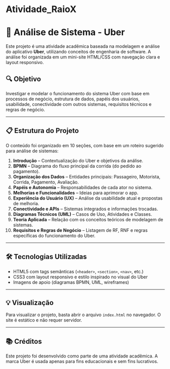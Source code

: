 # Atividade_RaioX

# 🚗 Análise de Sistema - Uber

Este projeto é uma atividade acadêmica baseada na modelagem e análise do aplicativo **Uber**, utilizando conceitos de engenharia de software. A análise foi organizada em um mini-site HTML/CSS com navegação clara e layout responsivo.

## 🔍 Objetivo

Investigar e modelar o funcionamento do sistema Uber com base em processos de negócio, estrutura de dados, papéis dos usuários, usabilidade, conectividade com outros sistemas, requisitos técnicos e regras de negócio.

---

## 📋 Estrutura do Projeto

O conteúdo foi organizado em 10 seções, com base em um roteiro sugerido para análise de sistemas:

1. **Introdução** – Contextualização do Uber e objetivos da análise.
2. **BPMN** – Diagrama do fluxo principal da corrida (do pedido ao pagamento).
3. **Organização dos Dados** – Entidades principais: Passageiro, Motorista, Corrida, Pagamento, Avaliação.
4. **Papéis e Autonomia** – Responsabilidades de cada ator no sistema.
5. **Melhorias e Funcionalidades** – Ideias para aprimorar o app.
6. **Experiência do Usuário (UX)** – Análise da usabilidade atual e propostas de melhoria.
7. **Conectividade e APIs** – Sistemas integrados e informações trocadas.
8. **Diagramas Técnicos (UML)** – Casos de Uso, Atividades e Classes.
9. **Teoria Aplicada** – Relação com os conceitos teóricos de modelagem de sistemas.
10. **Requisitos e Regras de Negócio** – Listagem de RF, RNF e regras específicas do funcionamento do Uber.

---

## 🛠️ Tecnologias Utilizadas

- HTML5 com tags semânticas (`<header>`, `<section>`, `<nav>`, etc.)
- CSS3 com layout responsivo e estilo inspirado no visual do Uber
- Imagens de apoio (diagramas BPMN, UML, wireframes)

---

## 💡 Visualização

Para visualizar o projeto, basta abrir o arquivo `index.html` no navegador. O site é estático e não requer servidor.

---

## 📚 Créditos

Este projeto foi desenvolvido como parte de uma atividade acadêmica. A marca Uber é usada apenas para fins educacionais e sem fins lucrativos.
